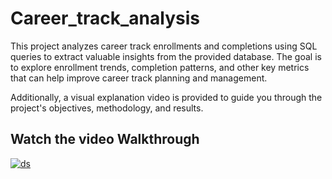 # Career_track_analysis

This project analyzes career track enrollments and completions using SQL queries to extract valuable insights from the provided database. The goal is to explore enrollment trends, completion patterns, and other key metrics that can help improve career track planning and management.

Additionally, a visual explanation video is provided to guide you through the project's objectives, methodology, and results.

## Watch the video Walkthrough
[![ds](https://github.com/user-attachments/assets/7685efb7-ebf6-4d2e-bce8-08c7822d6ace)](https://drive.google.com/file/d/1zDiITYhQqL_WpFRRQyNr5ZPZdXBQ5mTj/view?usp=sharing)

